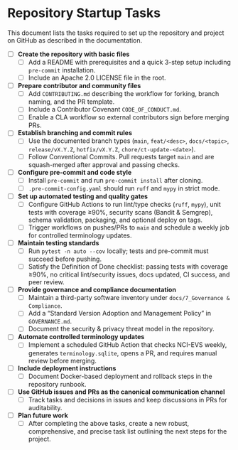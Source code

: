 # Repository Startup Tasks

This document lists the tasks required to set up the repository and project on GitHub as described in the documentation.

- [ ] **Create the repository with basic files**
  - [ ] Add a README with prerequisites and a quick 3-step setup including `pre-commit` installation.
  - [ ] Include an Apache 2.0 LICENSE file in the root.

- [ ] **Prepare contributor and community files**
  - [ ] Add `CONTRIBUTING.md` describing the workflow for forking, branch naming, and the PR template.
  - [ ] Include a Contributor Covenant `CODE_OF_CONDUCT.md`.
  - [ ] Enable a CLA workflow so external contributors sign before merging PRs.

- [ ] **Establish branching and commit rules**
  - [ ] Use the documented branch types (`main`, `feat/<desc>`, `docs/<topic>`, `release/vX.Y.Z`, `hotfix/vX.Y.Z`, `chore/ct-update-<date>`).
  - [ ] Follow Conventional Commits. Pull requests target `main` and are squash-merged after approval and passing checks.

- [ ] **Configure pre-commit and code style**
  - [ ] Install `pre-commit` and run `pre-commit install` after cloning.
  - [ ] `.pre-commit-config.yaml` should run `ruff` and `mypy` in strict mode.

- [ ] **Set up automated testing and quality gates**
  - [ ] Configure GitHub Actions to run lint/type checks (`ruff`, `mypy`), unit tests with coverage ≥90%, security scans (Bandit & Semgrep), schema validation, packaging, and optional deploy on tags.
  - [ ] Trigger workflows on pushes/PRs to `main` and schedule a weekly job for controlled terminology updates.

- [ ] **Maintain testing standards**
  - [ ] Run `pytest -n auto --cov` locally; tests and pre-commit must succeed before pushing.
  - [ ] Satisfy the Definition of Done checklist: passing tests with coverage ≥90%, no critical lint/security issues, docs updated, CI success, and peer review.

- [ ] **Provide governance and compliance documentation**
  - [ ] Maintain a third-party software inventory under `docs/7_Governance & Compliance`.
  - [ ] Add a “Standard Version Adoption and Management Policy” in `GOVERNANCE.md`.
  - [ ] Document the security & privacy threat model in the repository.

- [ ] **Automate controlled terminology updates**
  - [ ] Implement a scheduled GitHub Action that checks NCI-EVS weekly, generates `terminology.sqlite`, opens a PR, and requires manual review before merging.

- [ ] **Include deployment instructions**
  - [ ] Document Docker-based deployment and rollback steps in the repository runbook.

- [ ] **Use GitHub issues and PRs as the canonical communication channel**
  - [ ] Track tasks and decisions in issues and keep discussions in PRs for auditability.

- [ ] **Plan future work**
  - [ ] After completing the above tasks, create a new robust, comprehensive, and precise task list outlining the next steps for the project.

